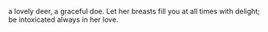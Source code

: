 a lovely deer, a graceful doe. Let her breasts fill you at all times with delight; be intoxicated always in her love.
